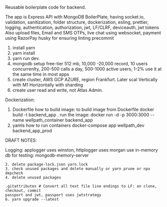 
Reusable boilerplate code for backend. 

The app is Express API with MongoDB BoilerPlate, having socket.io, validation, sanitization, folder structure, dockerization, esling, prettier, logging, authentication, authorization, jwt, LF/CLRF, deviceauth, jwt tokens
Also upload files, Email and SMS OTPs, live chat using websocket, payment using RazorPay
husky for ensuring linting precommit



1. install yarn
2. yarn install
3. yarn run dev.
4. mongodb setup free-tier 512 mb, 10,000 -20,000 record, 10 users concurrenlty, 200-500 calls a day, 500-1000 active users, 1-2% use it at the same time in most apps
5. create cluster, AWS GCP AZURE, region Frankfurt. Later scal Vertically with M1 Horizontally with sharding
6. create user read and write, not Atlas Admin.


Dockerization:
1. Dockerfile how to build image:
to build image from Dockerfile docker build -t backend_app .
run the image: docker run -d -p 3000:3000 --name wellpath_container backend_app
2. yamls how to run containers
docker-compose app wellpath_dev backend_app_prod








DRAFT NOTES:

Logging: applogger uses winston, httplogger uses morgan
use in-memory db for testing: mongodb-memory-server


    2. delete package-lock.json yarn.lock
    3. check unused packages and delete manually or yarn prune or npx depcheck
    4. delete unused packages

    .gitattributes # Convert all text file line endings to LF: on clone, checkout, commit
    passport and jwt, passport uses jwtstrategy
    6. yarn upgrade --latest
